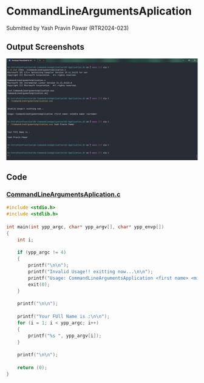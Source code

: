 # CommandLineArgumentsAplication

Submitted by Yash Pravin Pawar (RTR2024-023)

## Output Screenshots
![output.png](./02-Screenshots/output.png)

## Code
### [CommandLineArgumentsAplication.c](./01-Code/CommandLineArgumentsAplication.c)
```c
#include <stdio.h>
#include <stdlib.h>

int main(int ypp_argc, char* ypp_argv[], char* ypp_envp[])
{
    int i;

    if (ypp_argc != 4)
    {
        printf("\n\n");
        printf("Invalid Usage!! exitting now...\n\n");
        printf("Usage: CommandLineArgumentsApplication <first name> <middle name> <surname>\n\n");
        exit(0);
    }

    printf("\n\n");

    printf("Your FUll Name is :\n\n");
    for (i = 1; i < ypp_argc; i++)
    {
        printf("%s ", ypp_argv[i]);
    }

    printf("\n\n");

    return (0);
}

```
